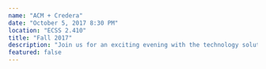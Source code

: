 ```yaml
---
name: "ACM + Credera"
date: "October 5, 2017 8:30 PM"
location: "ECSS 2.410"
title: "Fall 2017"
description: "Join us for an exciting evening with the technology solutions firm Credera! Their consultants will share the projects they have worked on, what they love about working at Credera, and a Q/A session to finish it off. Come learn more about Credera and bring your Comet Card for free pizza!"
featured: false
---
```

